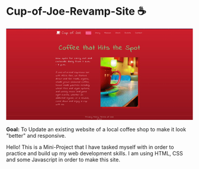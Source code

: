 # Cup-of-Joe-Revamp-Site ☕

![](https://github.com/Jphamster101/Cup-of-Joe-Revamp-Site/blob/master/assets/cup_of_joe_draft.gif)

**Goal:** To Update an existing website of a local coffee shop to make it look "better" and responsive.

Hello! This is a Mini-Project that I have tasked myself with in order to practice and build up my web development skills.
I am using HTML, CSS and some Javascript in order to make this site.
